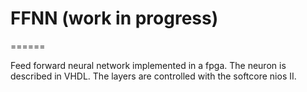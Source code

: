 # FFNN (work in progress)
======

Feed forward neural network implemented in a fpga. The neuron is described in VHDL. The layers are controlled with the softcore nios II.
